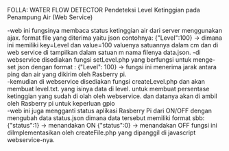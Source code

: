 FOLLA: WATER FLOW DETECTOR
Pendeteksi Level Ketinggian pada Penampung Air
(Web Service)

-web ini fungsinya membaca status ketinggian air dari server menggunakan ajax.
format file yang diterima yaitu json contohnya:
{"Level":100} -> dimana ini memiliki key=Level dan value=100 
valuenya satuannya dalam cm dan di web service di tampilkan dalam satuan m nama filenya data.json. 
-di webservice disediakan fungsi setLevel.php yang berfungsi untuk menge-set
json dengan format :
{"Level": 100} -> fungsi ini menerima jarak antara ping dan air yang dikirim oleh Rasberry pi.  
-kemudian di webservice disediakan fungsi createLevel.php dan akan membuat level.txt. yang isinya data di level. untuk membuat persentase ketinggian yang
sudah di olah oleh webservice. dan datanya akan di ambil oleh Rasberry pi untuk keperluan gpio  
-web ini juga mengganti status aplikasi Rasberry Pi dari ON/OFF dengan mengubah data status.json dimana data tersebut
memiliki format sbb:
{"status":1} -> menandakan ON
{"status":0} -> menandakan OFF
fungsi ini diImplementasikan oleh createFile.php yang dipanggil di javascript webservice-nya.


